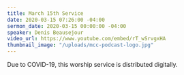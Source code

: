 ```yaml
---
title: March 15th Service
date: 2020-03-15 07:26:00 -04:00
sermon_date: 2020-03-15 00:00:00 -04:00
speaker: Denis Beausejour
video_url: https://www.youtube.com/embed/rT_wSrvgxHA
thumbnail_image: "/uploads/mcc-podcast-logo.jpg"
---
```


Due to COVID-19, this worship service is distributed digitally.